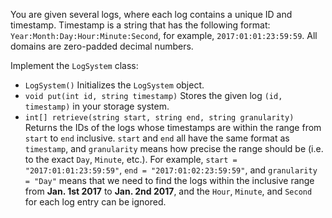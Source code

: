 You are given several logs, where each log contains a unique ID and timestamp. Timestamp is a string that has the following format: `Year:Month:Day:Hour:Minute:Second`, for example, `2017:01:01:23:59:59`. All domains are zero-padded decimal numbers.

Implement the `LogSystem` class:

- `LogSystem()` Initializes the `LogSystem` object.
- `void put(int id, string timestamp)` Stores the given log `(id, timestamp)` in your storage system.
- `int[] retrieve(string start, string end, string granularity)` Returns the IDs of the logs whose timestamps are within the range from `start` to `end` inclusive. `start` and `end` all have the same format as `timestamp`, and `granularity` means how precise the range should be (i.e. to the exact `Day`, `Minute`, etc.). For example, `start = "2017:01:01:23:59:59"`, `end = "2017:01:02:23:59:59"`, and `granularity = "Day"` means that we need to find the logs within the inclusive range from **Jan. 1st 2017** to **Jan. 2nd 2017**, and the `Hour`, `Minute`, and `Second` for each log entry can be ignored.